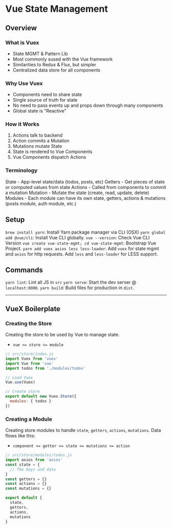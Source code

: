 # Vue State Management

## Overview

### What is Vuex

- State MGMT & Pattern Lib
- Most commonly sused with the Vue framework
- Similarities to Redux & Flux, but simpler
- Centralized data store for all components

### Why Use Vuex

- Components need to share state
- Single source of truth for state
- No need to pass events up and props down through many components
- Global state is "Reactive"

### How it Works

1. Actions talk to backend
2. Action commits a Mutation
3. Mutations mutate State
4. State is rendered to Vue Components
5. Vue Components dispatch Actions

### Terminology

State - App-level state/data (todos, posts, etc)
Getters - Get pieces of state or computed values from state
Actions - Called from components to commit a mutation
Mutation - Mutate the state (create, read, update, delete)
Modules - Each module can have its own state, getters, actions & mutations (posts module, auth module, etc.)

## Setup

`brew install yarn`: Install Yarn package manager via CLI (OSX)
`yarn global add @vue/cli`: Install Vue CLI globally.
`vue --version`: Check Vue CLI Version
`vue create vue-state-mgmt; cd vue-state-mgmt`: Bootstrap Vue Project.
`yarn add vuex axios less less-loader`: Add `vuex` for state mgmt and `axios` for http requests. Add `less` and `less-loader` for LESS support.

## Commands

`yarn lint`: Lint all JS in `src`
`yarn serve`: Start the dev server @ `localhost:8080`.
`yarn build`: Build files for production in `dist`.

---

## VueX Boilerplate

### Creating the Store

Creating the store to be used by Vue to manage state.

- `vue <= store <= module`

```js
// src/store/index.js
import Vuex from 'vuex'
import Vue from 'vue'
import todos from './modules/todos'

// Load Vuex
Vue.use(Vuex)

// Create store
export default new Vuex.Store({
  modules: { todos }
})
```

### Creating a Module

Creating store modules to handle `state`, `getters`, `actions`, `mutations`. Data flows like this:

- `component <= getter <= state <= mutations <= action`

```js
// src/store/modules/todos.js
import axios from 'axios'
const state = {
  // The keys and data
}
const getters = {}
const actions = {}
const mutations = {}

export default {
  state,
  getters,
  actions,
  mutations
}
```
